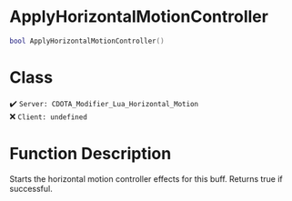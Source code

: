 # ApplyHorizontalMotionController
```lua
bool ApplyHorizontalMotionController()
```
# Class
✔️ `Server: CDOTA_Modifier_Lua_Horizontal_Motion`  
❌ `Client: undefined`  

# Function Description
Starts the horizontal motion controller effects for this buff.  Returns true if successful.
